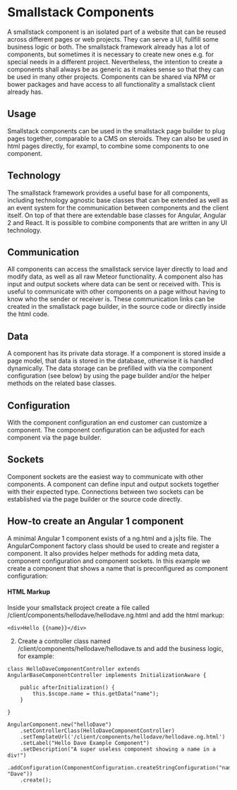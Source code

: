 # Smallstack Components
A smallstack component is an isolated part of a website that can be reused across different pages or web projects. They can serve a UI,  fullfill some business logic or both. The smallstack framework already has a lot of components, but sometimes it is necessary to create new ones e.g. for special needs in a different project. Nevertheless, the intention to create a components shall always be as generic as it makes sense so that they can be used in many other projects. Components can be shared via NPM or bower packages and have access to all functionality a smallstack client already has.

## Usage
Smallstack components can be used in the smallstack page builder to plug pages together, comparable to a CMS on steroids. They can also be used in html pages directly, for exampl, to combine some components to one component.

## Technology
The smallstack framework provides a useful base for all components, including technology agnostic base classes that can be extended as well as an event system for the communication between components and the client itself. On top of that there are extendable base classes for Angular, Angular 2 and React. It is possible to combine components that are written in any UI technology.

## Communication
All components can access the smallstack service layer directly to load and modify data, as well as all raw Meteor functionality. A component also has input and output sockets where data can be sent or received with. This is useful to communicate with other components on a page without having to know who the sender or receiver is. These communication links can be created in the smallstack page builder, in the source code or directly inside the html code.

## Data
A component has its private data storage. If a component is stored inside a page model, that data is stored in the database, otherwise it is handled dynamically. The data storage can be prefilled with via the component configuration (see below) by using the page builder and/or the helper methods on the related base classes.

## Configuration
With the component configuration an end customer can customize a component. The component configuration can be adjusted for each component via the page builder.

## Sockets
Component sockets are the easiest way to communicate with other components. A component can define input and output sockets together with their expected type. Connections between two sockets can be established via the page builder or the source code directly.

## How-to create an Angular 1 component
A minimal Angular 1 component exists of a ng.html and a js|ts file. The AngularComponent factory class should be used to create and register a component. It also provides helper methods for adding meta data, component configuration and component sockets. In this example we create a component that shows a name that is preconfigured as component configuration:

#### HTML Markup
Inside your smallstack project create a file  called /client/components/hellodave/hellodave.ng.html and add the html markup: 
```
<div>Hello {{name}}</div>
```
2. Create a controller class named /client/components/hellodave/hellodave.ts and add the business logic, for example: 
```
class HelloDaveComponentController extends AngularBaseComponentController implements InitializationAware {

    public afterInitialization() {
        this.$scope.name = this.getData("name");
    }
    
}

AngularComponent.new("helloDave")
    .setControllerClass(HelloDaveComponentController)
    .setTemplateUrl('/client/components/hellodave/hellodave.ng.html')
    .setLabel("Hello Dave Example Component")
    .setDescription("A super useless component showing a name in a div!")
    .addConfiguration(ComponentConfiguration.createStringConfiguration("name", "Dave"))
    .create();
```
